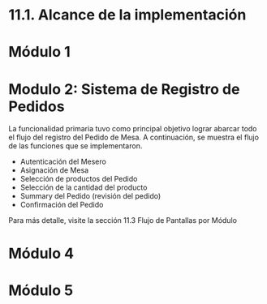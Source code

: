 # 11.1. Alcance de la implementación

# Módulo 1




# Modulo 2: Sistema de Registro de Pedidos

La funcionalidad primaria tuvo como principal objetivo lograr abarcar todo el flujo del registro del Pedido de Mesa. A continuación, se muestra el flujo de las funciones que se implementaron.
- Autenticación del Mesero
- Asignación de Mesa
- Selección de productos del Pedido
- Selección de la cantidad del producto
- Summary del Pedido (revisión del pedido)
- Confirmación del Pedido

Para más detalle, visite la sección 11.3 Flujo de Pantallas por Módulo

# Módulo 4



# Módulo 5